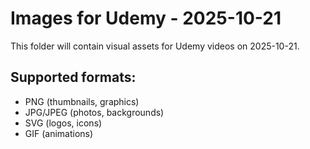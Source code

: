 # Images for Udemy - 2025-10-21

This folder will contain visual assets for Udemy videos on 2025-10-21.

## Supported formats:
- PNG (thumbnails, graphics)
- JPG/JPEG (photos, backgrounds)
- SVG (logos, icons)
- GIF (animations)

